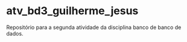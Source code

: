 # atv_bd3_guilherme_jesus
Repositório para a segunda atividade da disciplina banco de banco de dados.
